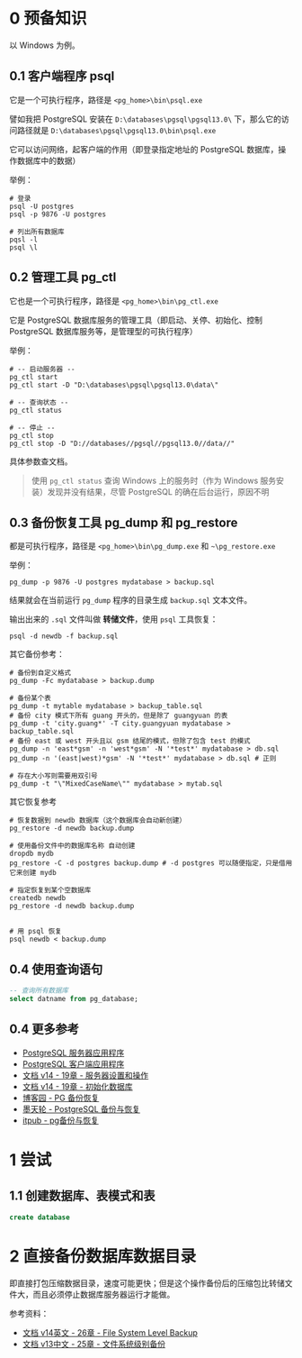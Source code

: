 # 0 预备知识

以 Windows 为例。

## 0.1 客户端程序 psql

它是一个可执行程序，路径是 `<pg_home>\bin\psql.exe`

譬如我把 PostgreSQL 安装在 `D:\databases\pgsql\pgsql13.0\` 下，那么它的访问路径就是 `D:\databases\pgsql\pgsql13.0\bin\psql.exe`

它可以访问网络，起客户端的作用（即登录指定地址的 PostgreSQL 数据库，操作数据库中的数据）

举例：

```shell
# 登录
psql -U postgres
psql -p 9876 -U postgres

# 列出所有数据库
pqsl -l
psql \l
```

## 0.2 管理工具 pg_ctl

它也是一个可执行程序，路径是 `<pg_home>\bin\pg_ctl.exe`

它是 PostgreSQL 数据库服务的管理工具（即启动、关停、初始化、控制 PostgreSQL 数据库服务等，是管理型的可执行程序）

举例：

```shell
# -- 启动服务器 --
pg_ctl start
pg_ctl start -D "D:\databases\pgsql\pgsql13.0\data\"

# -- 查询状态 --
pg_ctl status

# -- 停止 --
pg_ctl stop
pg_ctl stop -D "D://databases//pgsql//pgsql13.0//data//"
```

具体参数查文档。

> 使用 `pg_ctl status` 查询 Windows 上的服务时（作为 Windows 服务安装）发现并没有结果，尽管 PostgreSQL 的确在后台运行，原因不明

## 0.3 备份恢复工具 pg_dump 和 pg_restore

都是可执行程序，路径是 `<pg_home>\bin\pg_dump.exe` 和 `~\pg_restore.exe`

举例：

```shell
pg_dump -p 9876 -U postgres mydatabase > backup.sql
```

结果就会在当前运行 `pg_dump` 程序的目录生成 `backup.sql` 文本文件。

输出出来的 `.sql` 文件叫做 **转储文件**，使用 `psql` 工具恢复：

```shell
psql -d newdb -f backup.sql
```

其它备份参考：

```shell
# 备份到自定义格式
pg_dump -Fc mydatabase > backup.dump

# 备份某个表
pg_dump -t mytable mydatabase > backup_table.sql
# 备份 city 模式下所有 guang 开头的，但是除了 guangyuan 的表
pg_dump -t 'city.guang*' -T city.guangyuan mydatabase > backup_table.sql
# 备份 east 或 west 开头且以 gsm 结尾的模式，但除了包含 test 的模式
pg_dump -n 'east*gsm' -n 'west*gsm' -N '*test*' mydatabase > db.sql
pg_dump -n '(east|west)*gsm' -N '*test*' mydatabase > db.sql # 正则

# 存在大小写则需要用双引号
pg_dump -t "\"MixedCaseName\"" mydatabase > mytab.sql
```

其它恢复参考

```shell
# 恢复数据到 newdb 数据库（这个数据库会自动新创建）
pg_restore -d newdb backup.dump

# 使用备份文件中的数据库名称 自动创建
dropdb mydb
pg_restore -C -d postgres backup.dump # -d postgres 可以随便指定，只是借用它来创建 mydb

# 指定恢复到某个空数据库
createdb newdb
pg_restore -d newdb backup.dump


# 用 psql 恢复
psql newdb < backup.dump
```

## 0.4 使用查询语句

```sql
-- 查询所有数据库
select datname from pg_database;
```

## 0.4 更多参考

- [PostgreSQL 服务器应用程序](https://www.postgresql.org/docs/current/reference-server.html)
- [PostgreSQL 客户端应用程序](https://www.postgresql.org/docs/current/reference-client.html)
- [文档 v14 - 19章 - 服务器设置和操作](https://www.postgresql.org/docs/current/runtime.html)
- [文档 v14 - 19章 - 初始化数据库](https://www.postgresql.org/docs/current/creating-cluster.html)
- [博客园 - PG 备份恢复](https://www.cnblogs.com/binliubiao/p/13180915.html)
- [墨天轮 - PostgreSQL 备份与恢复](https://www.modb.pro/db/84173)
- [itpub - pg备份与恢复](http://blog.itpub.net/28833846/viewspace-2742419/)

# 1 尝试

## 1.1 创建数据库、表模式和表

```sql
create database 
```

# 2 直接备份数据库数据目录

即直接打包压缩数据目录，速度可能更快；但是这个操作备份后的压缩包比转储文件大，而且必须停止数据库服务器运行才能做。

参考资料：

- [文档 v14英文 - 26章 - File System Level Backup](https://www.postgresql.org/docs/current/backup-file.html)
- [文档 v13中文 - 25章 - 文件系统级别备份](http://www.postgres.cn/docs/13/backup-file.html)
